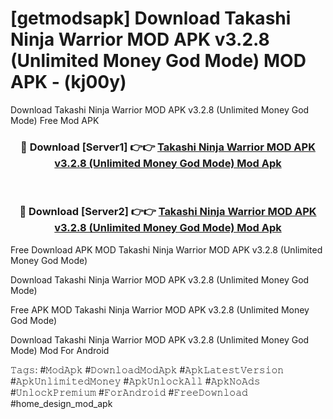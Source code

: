 # [getmodsapk] Download Takashi Ninja Warrior MOD APK v3.2.8 (Unlimited Money God Mode) MOD APK - (kj00y)
Download Takashi Ninja Warrior MOD APK v3.2.8 (Unlimited Money God Mode) Free Mod APK

<div align="center">
<h3>🔴 Download [Server1] 👉👉 <a href="https://apk-comot.site?title=Takashi_Ninja_Warrior_MOD_APK_v3.2.8_(Unlimited_Money_God_Mode)">Takashi Ninja Warrior MOD APK v3.2.8 (Unlimited Money God Mode) Mod Apk</a></h3><br>

<h3>🔴 Download [Server2] 👉👉 <a href="https://apk-comot.site?title=Takashi_Ninja_Warrior_MOD_APK_v3.2.8_(Unlimited_Money_God_Mode)">Takashi Ninja Warrior MOD APK v3.2.8 (Unlimited Money God Mode) Mod Apk</a></h3>
</div>


Free Download APK MOD Takashi Ninja Warrior MOD APK v3.2.8 (Unlimited Money God Mode)

Download Takashi Ninja Warrior MOD APK v3.2.8 (Unlimited Money God Mode) 

Free APK MOD Takashi Ninja Warrior MOD APK v3.2.8 (Unlimited Money God Mode) 

Download Takashi Ninja Warrior MOD APK v3.2.8 (Unlimited Money God Mode) Mod For Android

𝚃𝚊𝚐𝚜: #𝙼𝚘𝚍𝙰𝚙𝚔 #𝙳𝚘𝚠𝚗𝚕𝚘𝚊𝚍𝙼𝚘𝚍𝙰𝚙𝚔 #𝙰𝚙𝚔𝙻𝚊𝚝𝚎𝚜𝚝𝚅𝚎𝚛𝚜𝚒𝚘𝚗 #𝙰𝚙𝚔𝚄𝚗𝚕𝚒𝚖𝚒𝚝𝚎𝚍𝙼𝚘𝚗𝚎𝚢 #𝙰𝚙𝚔𝚄𝚗𝚕𝚘𝚌𝚔𝙰𝚕𝚕 #𝙰𝚙𝚔𝙽𝚘𝙰𝚍𝚜 #𝚄𝚗𝚕𝚘𝚌𝚔𝙿𝚛𝚎𝚖𝚒𝚞𝚖 #𝙵𝚘𝚛𝙰𝚗𝚍𝚛𝚘𝚒𝚍 #𝙵𝚛𝚎𝚎𝙳𝚘𝚠𝚗𝚕𝚘𝚊𝚍 #home_design_mod_apk